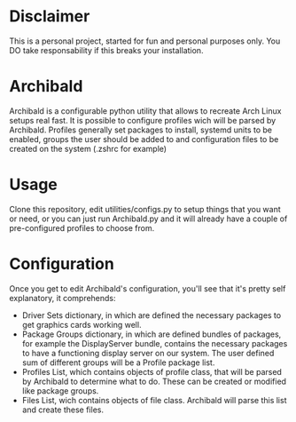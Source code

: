# Disclaimer
This is a personal project, started for fun and personal purposes only. You DO take responsability if this breaks your installation. 

# Archibald
Archibald is a configurable python utility that allows to recreate Arch Linux setups real fast. It is possible to configure profiles wich will be parsed by Archibald. Profiles generally set packages to install, systemd units to be enabled, groups the user should be added to and configuration files to be created on the system (.zshrc for example)

# Usage
Clone this repository, edit utilities/configs.py to setup things that you want or need, or you can just run Archibald.py and it will already have a couple of pre-configured profiles to choose from. 

# Configuration
Once you get to edit Archibald's configuration, you'll see that it's pretty self explanatory, it comprehends:
- Driver Sets dictionary, in which are defined the necessary packages to get graphics cards working well.
- Package Groups dictionary, in which are defined bundles of packages, for example the DisplayServer bundle, contains the necessary packages to have a functioning display server on our system. The user defined sum of different groups will be a Profile package list.
- Profiles List, which contains objects of profile class, that will be parsed by Archibald to determine what to do. These can be created or modified like package groups.
- Files List, wich contains objects of file class. Archibald will parse this list and create these files.

